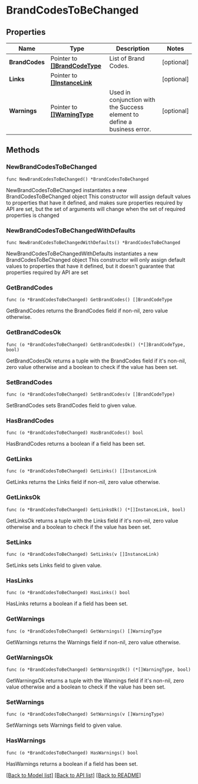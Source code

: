 # BrandCodesToBeChanged

## Properties

Name | Type | Description | Notes
------------ | ------------- | ------------- | -------------
**BrandCodes** | Pointer to [**[]BrandCodeType**](BrandCodeType.md) | List of Brand Codes. | [optional] 
**Links** | Pointer to [**[]InstanceLink**](InstanceLink.md) |  | [optional] 
**Warnings** | Pointer to [**[]WarningType**](WarningType.md) | Used in conjunction with the Success element to define a business error. | [optional] 

## Methods

### NewBrandCodesToBeChanged

`func NewBrandCodesToBeChanged() *BrandCodesToBeChanged`

NewBrandCodesToBeChanged instantiates a new BrandCodesToBeChanged object
This constructor will assign default values to properties that have it defined,
and makes sure properties required by API are set, but the set of arguments
will change when the set of required properties is changed

### NewBrandCodesToBeChangedWithDefaults

`func NewBrandCodesToBeChangedWithDefaults() *BrandCodesToBeChanged`

NewBrandCodesToBeChangedWithDefaults instantiates a new BrandCodesToBeChanged object
This constructor will only assign default values to properties that have it defined,
but it doesn't guarantee that properties required by API are set

### GetBrandCodes

`func (o *BrandCodesToBeChanged) GetBrandCodes() []BrandCodeType`

GetBrandCodes returns the BrandCodes field if non-nil, zero value otherwise.

### GetBrandCodesOk

`func (o *BrandCodesToBeChanged) GetBrandCodesOk() (*[]BrandCodeType, bool)`

GetBrandCodesOk returns a tuple with the BrandCodes field if it's non-nil, zero value otherwise
and a boolean to check if the value has been set.

### SetBrandCodes

`func (o *BrandCodesToBeChanged) SetBrandCodes(v []BrandCodeType)`

SetBrandCodes sets BrandCodes field to given value.

### HasBrandCodes

`func (o *BrandCodesToBeChanged) HasBrandCodes() bool`

HasBrandCodes returns a boolean if a field has been set.

### GetLinks

`func (o *BrandCodesToBeChanged) GetLinks() []InstanceLink`

GetLinks returns the Links field if non-nil, zero value otherwise.

### GetLinksOk

`func (o *BrandCodesToBeChanged) GetLinksOk() (*[]InstanceLink, bool)`

GetLinksOk returns a tuple with the Links field if it's non-nil, zero value otherwise
and a boolean to check if the value has been set.

### SetLinks

`func (o *BrandCodesToBeChanged) SetLinks(v []InstanceLink)`

SetLinks sets Links field to given value.

### HasLinks

`func (o *BrandCodesToBeChanged) HasLinks() bool`

HasLinks returns a boolean if a field has been set.

### GetWarnings

`func (o *BrandCodesToBeChanged) GetWarnings() []WarningType`

GetWarnings returns the Warnings field if non-nil, zero value otherwise.

### GetWarningsOk

`func (o *BrandCodesToBeChanged) GetWarningsOk() (*[]WarningType, bool)`

GetWarningsOk returns a tuple with the Warnings field if it's non-nil, zero value otherwise
and a boolean to check if the value has been set.

### SetWarnings

`func (o *BrandCodesToBeChanged) SetWarnings(v []WarningType)`

SetWarnings sets Warnings field to given value.

### HasWarnings

`func (o *BrandCodesToBeChanged) HasWarnings() bool`

HasWarnings returns a boolean if a field has been set.


[[Back to Model list]](../README.md#documentation-for-models) [[Back to API list]](../README.md#documentation-for-api-endpoints) [[Back to README]](../README.md)


